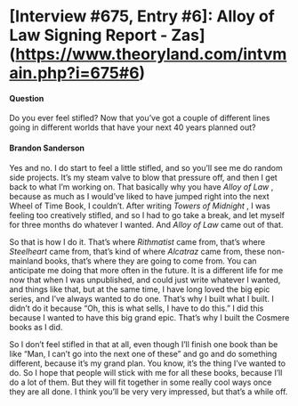 # [Interview #675, Entry #6]: Alloy of Law Signing Report - Zas](https://www.theoryland.com/intvmain.php?i=675#6)

#### Question

Do you ever feel stifled? Now that you’ve got a couple of different lines going in different worlds that have your next 40 years planned out?

#### Brandon Sanderson

Yes and no. I do start to feel a little stifled, and so you’ll see me do random side projects. It’s my steam valve to blow that pressure off, and then I get back to what I’m working on. That basically why you have
*Alloy of Law*
, because as much as I would’ve liked to have jumped right into the next Wheel of Time Book, I couldn’t. After writing
*Towers of Midnight*
, I was feeling too creatively stifled, and so I had to go take a break, and let myself for three months do whatever I wanted. And
*Alloy of Law*
came out of that.

So that is how I do it. That’s where
*Rithmatist*
came from, that’s where
*Steelheart*
came from, that’s kind of where
*Alcatraz*
came from, these non-mainland books, that’s where they are going to come from. You can anticipate me doing that more often in the future. It is a different life for me now that when I was unpublished, and could just write whatever I wanted, and things like that, but at the same time, I have long loved the big epic series, and I’ve always wanted to do one. That’s why I built what I built. I didn’t do it because “Oh, this is what sells, I have to do this.” I did this because I wanted to have this big grand epic. That’s why I built the Cosmere books as I did.

So I don’t feel stifled in that at all, even though I’ll finish one book than be like “Man, I can’t go into the next one of these” and go and do something different, because it’s my grand plan. You know, it’s the thing I’ve wanted to do. So I hope that people will stick with me for all these books, because I’ll do a lot of them. But they will fit together in some really cool ways once they are all done. I think you’ll be very very impressed, but that’s a while off.

